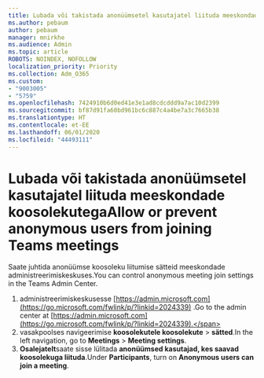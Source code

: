 ```yaml
---
title: Lubada või takistada anonüümsetel kasutajatel liituda meeskondade koosolekutega
ms.author: pebaum
author: pebaum
manager: mnirkhe
ms.audience: Admin
ms.topic: article
ROBOTS: NOINDEX, NOFOLLOW
localization_priority: Priority
ms.collection: Adm_O365
ms.custom:
- "9003005"
- "5759"
ms.openlocfilehash: 7424910b6d0ed41e3e1ad8cdcddd9a7ac10d2399
ms.sourcegitcommit: bf87d91fa60bd961bc6c887c4a4be7a3c7665b38
ms.translationtype: HT
ms.contentlocale: et-EE
ms.lasthandoff: 06/01/2020
ms.locfileid: "44493111"
---
```

# <a name="allow-or-prevent-anonymous-users-from-joining-teams-meetings"></a><span data-ttu-id="1e7fe-102">Lubada või takistada anonüümsetel kasutajatel liituda meeskondade koosolekutega</span><span class="sxs-lookup"><span data-stu-id="1e7fe-102">Allow or prevent anonymous users from joining Teams meetings</span></span>

<span data-ttu-id="1e7fe-103">Saate juhtida anonüümse koosoleku liitumise sätteid meeskondade administreerimiskeskuses.</span><span class="sxs-lookup"><span data-stu-id="1e7fe-103">You can control anonymous meeting join settings in the Teams Admin Center.</span></span>

1.  <span data-ttu-id="1e7fe-104">administreerimiskeskusesse [https://admin.microsoft.com](https://go.microsoft.com/fwlink/p/?linkid=2024339) .</span><span class="sxs-lookup"><span data-stu-id="1e7fe-104">Go to the admin center at  [https://admin.microsoft.com](https://go.microsoft.com/fwlink/p/?linkid=2024339).</span></span>
2.  <span data-ttu-id="1e7fe-105">vasakpoolses navigeerimise **koosolekutele koosolekute**   >   **sätted**.</span><span class="sxs-lookup"><span data-stu-id="1e7fe-105">In the left navigation, go to  **Meetings**  >  **Meeting settings**.</span></span>
3.  <span data-ttu-id="1e7fe-106">**Osalejatelt**saate sisse lülitada **anonüümsed kasutajad, kes saavad koosolekuga liituda**.</span><span class="sxs-lookup"><span data-stu-id="1e7fe-106">Under  **Participants**, turn on  **Anonymous users can join a meeting**.</span></span>